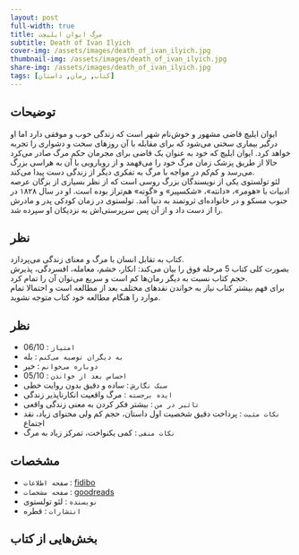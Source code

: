 ```yaml
---
layout: post
full-width: true
title: مرگ ایوان ایلیچت
subtitle: Death of Ivan Ilyich
cover-img: /assets/images/death_of_ivan_ilyich.jpg
thumbnail-img: /assets/images/death_of_ivan_ilyich.jpg
share-img: /assets/images/death_of_ivan_ilyich.jpg
tags: [کتاب, رمان, داستان]
---
```


## توضیحات
ایوان ایلیچ قاضی مشهور و خوش‌نام شهر است که زندگی خوب و موفقی دارد اما او درگیر بیماری سختی می‌شود که برای مقابله با آن روزهای سخت و دشواری را تجربه خواهد کرد. ایوان ایلیچ که خود به عنوان یک قاضی برای مجرمان حکم مرگ صادر می‌کرد حالا از طریق پزشک زمان مرگ خود را می‌فهمد و از رویارویی با آن به هراسی بزرگ می‌رسد و کم‌کم در مواجه با مرگ به تفکری دیگر از زندگی دست پیدا می‌کند.‌  
لئو تولستوی یکی از نویسندگان بزرگ روسی است که از نظر بسیاری از بزگان عرصه ادبیات با «هومر»، «دانته»، «شکسپیر» و «گوته» هم‌تراز بوده است. او در سال ۱۸۲۸ در جنوب مسکو و در خانواده‌ای ثروتمند به دنیا آمد. تولستوی در زمان کودکی پدر و مادرش را از دست داد و از آن پس سرپرستی‌اش به نزدیکان او سپرده شد.  

## نظر
کتاب به تقابل انسان با مرگ و معنای زندگی می‌پردازد.  
بصورت کلی کتاب 5 مرحله فوق را بیان می‌کند: انکار، خشم، معامله، افسردگی، پذیرش  
حجم کتاب نسبت به دیگر رمان‌ها کم است و سریع می‌توان آن را تمام کرد.  
برای فهم بیشتر کتاب نیاز به خواندن نقدهای مختلف بعد از مطالعه است و احتمالا تمام موارد را هنگام مطالعه خود کتاب متوجه نشوید.  

## نظر
 - `امتیاز` : 06/10
 - `به دیگران توصیه می‌کنم` : بله
 - `دوباره می‌خوانم` : خیر
 - `احساس بعد از خواندن` : 05/10  
 - `سبک نگارش` : ساده و دقیق بدون روایت خطی
 - `ایده برجسته` : مرگ واقعیت انکارناپذیر زندگی
 - `تاثیر در من` : بیشتر فکر کردن به معنی زندگی واقعی
 - `نکات مثبت` : پرداخت دقیق شخصیت اول داستان، حجم کم ولی محتوای زیاد، نقد اجتماع
 - `نکات منفی` : کمی یکنواخت، تمرکز زیاد به مرگ

## مشخصات
 - `صفحه اطلاعات` : [fidibo](https://fidibo.com/book/62255-%DA%A9%D8%AA%D8%A7%D8%A8-%D9%85%D8%B1%DA%AF-%D8%A7%DB%8C%D9%88%D8%A7%D9%86-%D8%A7%DB%8C%D9%84%DB%8C%DA%86)
 - `صفحه مشخصات` : [goodreads](https://www.goodreads.com/book/show/18386.The_Death_of_Ivan_Ilych)  
 - `نویسنده` : لئو تولستوی
 - `انتشارات` : قطره

## بخش‌هایی از کتاب